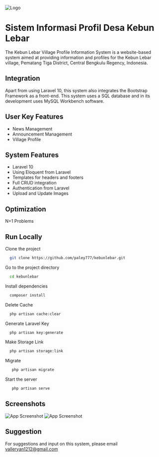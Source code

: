 ![Logo](https://i.postimg.cc/0Nx30hNv/image.png)

# Sistem Informasi Profil Desa Kebun Lebar
The Kebun Lebar Village Profile Information System is a website-based system aimed at providing information and profiles for the Kebun Lebar village, Pematang Tiga District, Central Bengkulu Regency, Indonesia.



## Integration
Apart from using Laravel 10, this system also integrates the Bootstrap Framework as a front-end. This system uses a SQL database and in its development uses MySQL Workbench software.


## User Key Features

- News Management
- Announcement Management
- Village Profile





## System Features

- Laravel 10
- Using Eloquent from Laravel
- Templates for headers and footers
- Full CRUD integration
- Authentication from Laravel
- Upload and Update Images
  

## Optimization

N+1 Problems

## Run Locally

Clone the project

```bash
  git clone https://github.com/paley777/kebunlebar.git
```

Go to the project directory

```bash
  cd kebunlebar
```

Install dependencies

```bash
  composer install
```

Delete Cache

```bash
  php artisan cache:clear
```
Generate Laravel Key

```bash
  php artisan key:generate
```
Make Storage Link

```bash
  php artisan storage:link
```
Migrate

```bash
   php artisan migrate
```
Start the server

```bash
   php artisan serve
```


## Screenshots

![App Screenshot](https://i.postimg.cc/ncXCnPpn/image.png)
![App Screenshot](https://i.postimg.cc/VspzWLPc/image.png)


## Suggestion

For suggestions and input on this system, please email valleryan1212@gmail.com
